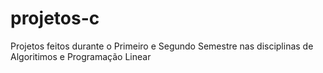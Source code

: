 # projetos-c
Projetos feitos durante o Primeiro e Segundo Semestre nas disciplinas de Algoritimos e Programação Linear
